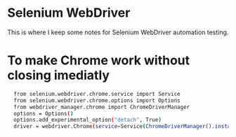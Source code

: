 
# Selenium WebDriver

This is where I keep some notes for Selenium WebDriver automation testing.

# To make Chrome work without closing imediatly






```sh
  from selenium.webdriver.chrome.service import Service
  from selenium.webdriver.chrome.options import Options
  from webdriver_manager.chrome import ChromeDriverManager
  options = Options()
  options.add_experimental_option("detach", True)
  driver = webdriver.Chrome(service=Service(ChromeDriverManager().install()), options=options)
```
    